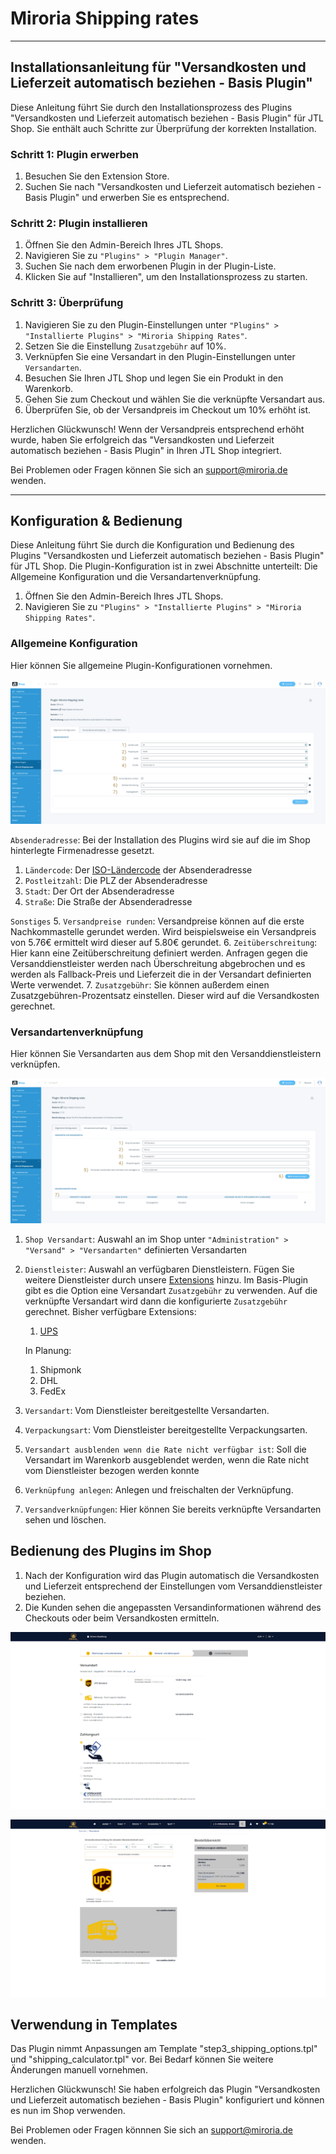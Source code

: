 # Miroria Shipping rates

---
## Installationsanleitung für "Versandkosten und Lieferzeit automatisch beziehen - Basis Plugin"

Diese Anleitung führt Sie durch den Installationsprozess des Plugins "Versandkosten und Lieferzeit automatisch beziehen - Basis Plugin" für JTL Shop. Sie enthält auch Schritte zur Überprüfung der korrekten Installation.

### Schritt 1: Plugin erwerben

1. Besuchen Sie den Extension Store.
2. Suchen Sie nach "Versandkosten und Lieferzeit automatisch beziehen - Basis Plugin" und erwerben Sie es entsprechend.

### Schritt 2: Plugin installieren

1. Öffnen Sie den Admin-Bereich Ihres JTL Shops.
2. Navigieren Sie zu `"Plugins" > "Plugin Manager"`.
3. Suchen Sie nach dem erworbenen Plugin in der Plugin-Liste.
4. Klicken Sie auf "Installieren", um den Installationsprozess zu starten.

### Schritt 3: Überprüfung

1. Navigieren Sie zu den Plugin-Einstellungen unter `"Plugins" > "Installierte Plugins" > "Miroria Shipping Rates"`.
2. Setzen Sie die Einstellung `Zusatzgebühr` auf 10%.
3. Verknüpfen Sie eine Versandart in den Plugin-Einstellungen unter `Versandarten`.
4. Besuchen Sie Ihren JTL Shop und legen Sie ein Produkt in den Warenkorb.
5. Gehen Sie zum Checkout und wählen Sie die verknüpfte Versandart aus.
6. Überprüfen Sie, ob der Versandpreis im Checkout um 10% erhöht ist.

Herzlichen Glückwunsch! Wenn der Versandpreis entsprechend erhöht wurde, haben Sie erfolgreich das "Versandkosten und Lieferzeit automatisch beziehen - Basis Plugin" in Ihren JTL Shop integriert.

Bei Problemen oder Fragen können Sie sich an support@miroria.de wenden.

---
## Konfiguration & Bedienung

Diese Anleitung führt Sie durch die Konfiguration und Bedienung des Plugins "Versandkosten und Lieferzeit automatisch beziehen - Basis Plugin" für JTL Shop. Die Plugin-Konfiguration ist in zwei Abschnitte unterteilt: Die Allgemeine Konfiguration und die Versandartenverknüpfung.
1. Öffnen Sie den Admin-Bereich Ihres JTL Shops.
2. Navigieren Sie zu `"Plugins" > "Installierte Plugins" > "Miroria Shipping Rates"`.

### Allgemeine Konfiguration
Hier können Sie allgemeine Plugin-Konfigurationen vornehmen.

![Allgemeine Konfiguration](docu/bilder/Plugin_Konfiguration_Allgemeine_Konfiguration.png)

`Absenderadresse`: Bei der Installation des Plugins wird sie auf die im Shop hinterlegte Firmenadresse gesetzt.
1. `Ländercode`: Der [ISO-Ländercode](https://en.wikipedia.org/wiki/ISO_3166-1_alpha-2#Officially_assigned_code_elements) der Absenderadresse
2. `Postleitzahl`: Die PLZ der Absenderadresse
3. `Stadt`: Der Ort der Absenderadresse
4. `Straße`: Die Straße der Absenderadresse

`Sonstiges`
5. `Versandpreise runden`: Versandpreise können auf die erste Nachkommastelle gerundet werden. Wird beispielsweise ein Versandpreis von 5.76€ ermittelt wird dieser auf 5.80€ gerundet. 
6. `Zeitüberschreitung`: Hier kann eine Zeitüberschreitung definiert werden. Anfragen gegen die Versanddienstleister werden nach Überschreitung abgebrochen und es werden als Fallback-Preis und Lieferzeit die in der Versandart definierten Werte verwendet.
7. `Zusatzgebühr`: Sie können außerdem einen Zusatzgebühren-Prozentsatz einstellen. Dieser wird auf die Versandkosten gerechnet.


### Versandartenverknüpfung
Hier können Sie Versandarten aus dem Shop mit den Versanddienstleistern verknüpfen.

![Versandartenverknüpfung](docu/bilder/Plugin_Konfiguration_Versandartenverknuepfung.png)

1. `Shop Versandart`: Auswahl an im Shop unter `"Administration" > "Versand" > "Versandarten"` definierten Versandarten
2. `Dienstleister`: Auswahl an verfügbaren Dienstleistern. Fügen Sie weitere Dienstleister durch unsere [Extensions]() hinzu.
Im Basis-Plugin gibt es die Option eine Versandart `Zusatzgebühr` zu verwenden. Auf die verknüpfte Versandart wird dann die konfigurierte `Zusatzgebühr` gerechnet.
   Bisher verfügbare Extensions:
   1. [UPS]()

   In Planung: 
   1. Shipmonk
   2. DHL
   3. FedEx
3. `Versandart`: Vom Dienstleister bereitgestellte Versandarten.
4. `Verpackungsart`: Vom Dienstleister bereitgestellte Verpackungsarten.
5. `Versandart ausblenden wenn die Rate nicht verfügbar ist`: Soll die Versandart im Warenkorb ausgeblendet werden, wenn die Rate nicht vom Dienstleister bezogen werden konnte
6. `Verknüpfung anlegen`: Anlegen und freischalten der Verknüpfung.
7. `Versandverknüpfungen`: Hier können Sie bereits verknüpfte Versandarten sehen und löschen.

## Bedienung des Plugins im Shop

1. Nach der Konfiguration wird das Plugin automatisch die Versandkosten und Lieferzeit entsprechend der Einstellungen vom Versanddienstleister beziehen.
2. Die Kunden sehen die angepassten Versandinformationen während des Checkouts oder beim Versandkosten ermitteln.

![Warenkorb](docu/bilder/Versandkosten_warenkorb.PNG)

![Versandkosten ermittlen](docu/bilder/versandkosten_ermitteln.PNG)

## Verwendung in Templates
Das Plugin nimmt Anpassungen am Template "step3_shipping_options.tpl" und "shipping_calculator.tpl" vor.
Bei Bedarf können Sie weitere Änderungen manuell vornehmen.

Herzlichen Glückwunsch! Sie haben erfolgreich das Plugin "Versandkosten und Lieferzeit automatisch beziehen - Basis Plugin" konfiguriert und können es nun im Shop verwenden.

Bei Problemen oder Fragen könnnen Sie sich an support@miroria.de wenden.
